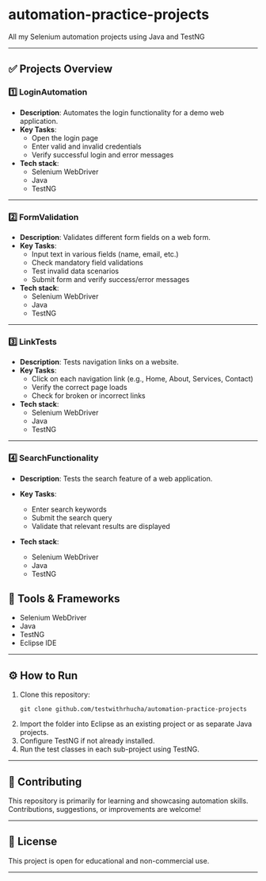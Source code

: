# automation-practice-projects
All my Selenium  automation projects using Java and TestNG


---

## ✅ Projects Overview

### 1️⃣ LoginAutomation

- **Description**: Automates the login functionality for a demo web application.
- **Key Tasks**:
  - Open the login page
  - Enter valid and invalid credentials
  - Verify successful login and error messages
- **Tech stack**:
  - Selenium WebDriver
  - Java
  - TestNG

---

### 2️⃣ FormValidation

- **Description**: Validates different form fields on a web form.
- **Key Tasks**:
  - Input text in various fields (name, email, etc.)
  - Check mandatory field validations
  - Test invalid data scenarios
  - Submit form and verify success/error messages
- **Tech stack**:
  - Selenium WebDriver
  - Java
  - TestNG

---

### 3️⃣ LinkTests

- **Description**: Tests navigation links on a website.
- **Key Tasks**:
  - Click on each navigation link (e.g., Home, About, Services, Contact)
  - Verify the correct page loads
  - Check for broken or incorrect links
- **Tech stack**:
  - Selenium WebDriver
  - Java
  - TestNG

---

### 4️⃣ SearchFunctionality

- **Description**: Tests the search feature of a web application.
- **Key Tasks**:
  - Enter  search keywords
  - Submit the search query
  - Validate that relevant results are displayed

- **Tech stack**:
  - Selenium WebDriver
  - Java
  - TestNG

## 🚀 Tools & Frameworks

- Selenium WebDriver
- Java
- TestNG
- Eclipse IDE

---

## ⚙️ How to Run

1. Clone this repository:
    ```
    git clone github.com/testwithrhucha/automation-practice-projects
    ```
2. Import the folder into Eclipse as an existing project or as separate Java projects.
3. Configure TestNG if not already installed.
4. Run the test classes in each sub-project using TestNG.

---

## 💬 Contributing

This repository is primarily for learning and showcasing automation skills. Contributions, suggestions, or improvements are welcome!

---

## 📄 License

This project is open for educational and non-commercial use.

---

